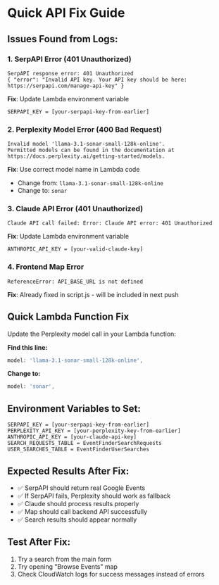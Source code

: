 # Quick API Fix Guide

## Issues Found from Logs:

### 1. SerpAPI Error (401 Unauthorized)
```
SerpAPI response error: 401 Unauthorized 
{ "error": "Invalid API key. Your API key should be here: https://serpapi.com/manage-api-key" }
```
**Fix**: Update Lambda environment variable
```
SERPAPI_KEY = [your-serpapi-key-from-earlier]
```

### 2. Perplexity Model Error (400 Bad Request)
```
Invalid model 'llama-3.1-sonar-small-128k-online'. 
Permitted models can be found in the documentation at https://docs.perplexity.ai/getting-started/models.
```
**Fix**: Use correct model name in Lambda code
- Change from: `llama-3.1-sonar-small-128k-online`
- Change to: `sonar`

### 3. Claude API Error (401 Unauthorized)
```
Claude API call failed: Error: Claude API error: 401 Unauthorized
```
**Fix**: Update Lambda environment variable
```
ANTHROPIC_API_KEY = [your-valid-claude-key]
```

### 4. Frontend Map Error
```
ReferenceError: API_BASE_URL is not defined
```
**Fix**: Already fixed in script.js - will be included in next push

## Quick Lambda Function Fix

Update the Perplexity model call in your Lambda function:

**Find this line:**
```javascript
model: 'llama-3.1-sonar-small-128k-online',
```

**Change to:**
```javascript
model: 'sonar',
```

## Environment Variables to Set:
```
SERPAPI_KEY = [your-serpapi-key-from-earlier]
PERPLEXITY_API_KEY = [your-perplexity-key-from-earlier]  
ANTHROPIC_API_KEY = [your-claude-api-key]
SEARCH_REQUESTS_TABLE = EventFinderSearchRequests
USER_SEARCHES_TABLE = EventFinderUserSearches
```

## Expected Results After Fix:
- ✅ SerpAPI should return real Google Events
- ✅ If SerpAPI fails, Perplexity should work as fallback
- ✅ Claude should process results properly  
- ✅ Map should call backend API successfully
- ✅ Search results should appear normally

## Test After Fix:
1. Try a search from the main form
2. Try opening "Browse Events" map
3. Check CloudWatch logs for success messages instead of errors